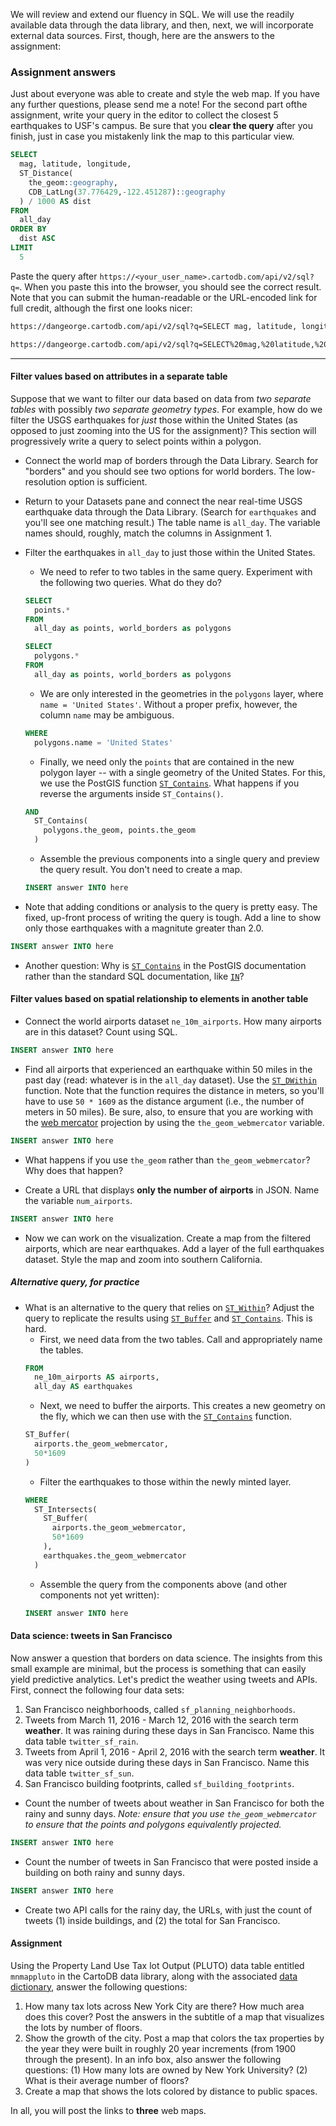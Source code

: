 We will review and extend our fluency in SQL.  We will use the readily available data through the data library, and then, next, we will incorporate external data sources.  First, though, here are the answers to the assignment:

### Assignment answers

Just about everyone was able to create and style the web map. If you have any further questions, please send me a note!  For the second part ofthe assignment, write your query in the editor to collect the closest 5 earthquakes to USF's campus.  Be sure that you **clear the query** after you finish, just in case you mistakenly link the map to this particular view.  

```sql
SELECT
  mag, latitude, longitude,
  ST_Distance(
    the_geom::geography, 
    CDB_LatLng(37.776429,-122.451287)::geography
  ) / 1000 AS dist
FROM 
  all_day
ORDER BY 
  dist ASC
LIMIT
  5
```

Paste the query after `https://<your_user_name>.cartodb.com/api/v2/sql?q=`.  When you paste this into the browser, you should see the correct result. Note that you can submit the human-readable or the URL-encoded link for full credit, although the first one looks nicer:

```bash
https://dangeorge.cartodb.com/api/v2/sql?q=SELECT mag, latitude, longitude, ST_Distance( the_geom::geography, CDB_LatLng(37.776429,-122.451287)::geography ) / 1000 AS dist FROM all_day order by dist asc limit 5
```

```bash
https://dangeorge.cartodb.com/api/v2/sql?q=SELECT%20mag,%20latitude,%20longitude,%20ST_Distance(%20the_geom::geography,%20CDB_LatLng(37.776429,-122.451287)::geography%20)%20/%201000%20AS%20dist%20FROM%20all_day%20order%20by%20dist%20asc%20limit%205
```

***

#### Filter values based on attributes in a separate table

Suppose that we want to filter our data based on data from *two separate tables* with possibly *two separate geometry types*.  For example, how do we filter the USGS earthquakes for *just* those within the United States (as opposed to just zooming into the US for the assignment)?  This section will progressively write a query to select points within a polygon.

- Connect the world map of borders through the Data Library. Search for "borders" and you should see two options for world borders. The low-resolution option is sufficient.

- Return to your Datasets pane and connect the near real-time USGS earthquake data through the Data Library. (Search for `earthquakes` and you'll see one matching result.) The table name is `all_day`. The variable names should, roughly, match the columns in Assignment 1.

- Filter the earthquakes in `all_day` to just those within the United States.  
  - We need to refer to two tables in the same query. Experiment with the following two queries. What do they do?
  ```sql
  SELECT
    points.*
  FROM 
    all_day as points, world_borders as polygons
  ```
  ```sql
  SELECT
    polygons.*
  FROM 
    all_day as points, world_borders as polygons
  ```
  - We are only interested in the geometries in the `polygons` layer, where `name = 'United States'`.  Without a proper prefix, however, the column `name` may be ambiguous.
  ```sql
  WHERE
    polygons.name = 'United States'
  ```
  - Finally, we need only the `points` that are contained in the new polygon layer -- with a single geometry of the United States.  For this, we use the PostGIS function [`ST_Contains`](http://postgis.net/docs/manual-1.4/ST_Contains.html).  What happens if you reverse the arguments inside `ST_Contains()`.
  ```sql
  AND
    ST_Contains(
      polygons.the_geom, points.the_geom
    )
  ```
  - Assemble the previous components into a single query and preview the query result.  You don't need to create a map.
  ```sql
  INSERT answer INTO here
  ```

- Note that adding conditions or analysis to the query is pretty easy.  The fixed, up-front process of writing the query is tough.  Add a line to show only those earthquakes with a magnitute greater than 2.0.
```sql
INSERT answer INTO here
```

- Another question: Why is [`ST_Contains`](http://postgis.net/docs/manual-1.4/ST_Contains.html) in the PostGIS documentation rather than the standard SQL documentation, like [`IN`](http://www.w3schools.com/sql/sql_in.asp)? 

#### Filter values based on spatial relationship to elements in another table

- Connect the world airports dataset `ne_10m_airports`.  How many airports are in this dataset?  Count using SQL.
```sql
INSERT answer INTO here
```

- Find all airports that experienced an earthquake within 50 miles in the past day (read: whatever is in the `all_day` dataset).  Use the [`ST_DWithin`](https://postgis.net/docs/ST_Within.html) function.  Note that the function requires the distance in meters, so you'll have to use `50 * 1609` as the distance argument (i.e., the number of meters in 50 miles).  Be sure, also, to ensure that you are working with the [web mercator](https://en.wikipedia.org/wiki/Web_Mercator) projection by using the `the_geom_webmercator` variable. 
```sql
INSERT answer INTO here
```

- What happens if you use `the_geom` rather than `the_geom_webmercator`? Why does that happen?

- Create a URL that displays **only the number of airports** in JSON.  Name the variable `num_airports`.
```sql
INSERT answer INTO here
```

- Now we can work on the visualization.  Create a map from the filtered airports, which are near earthquakes.  Add a layer of the full earthquakes dataset.  Style the map and zoom into southern California.

##### Alternative query, for practice

- What is an alternative to the query that relies on [`ST_Within`](http://postgis.net/docs/manual-1.4/ST_Within.html)?  Adjust the query to replicate the results using [`ST_Buffer`](http://postgis.net/docs/manual-1.4/ST_Buffer.html) and [`ST_Contains`](http://postgis.net/docs/manual-1.4/ST_Contains.html).  This is hard.  
  - First, we need data from the two tables. Call and appropriately name the tables.
  ```sql
  FROM
    ne_10m_airports AS airports, 
    all_day AS earthquakes
  ```
  - Next, we need to buffer the airports.  This creates a new geometry on the fly, which we can then use with the [`ST_Contains`](http://postgis.net/docs/manual-1.4/ST_Contains.html) function.
  ```sql
  ST_Buffer(
    airports.the_geom_webmercator,
    50*1609
  )
  ```
  - Filter the earthquakes to those within the newly minted layer.  
  ```sql
  WHERE
    ST_Intersects(
      ST_Buffer(
        airports.the_geom_webmercator,
        50*1609
      ),
      earthquakes.the_geom_webmercator
    )
  ```
  - Assemble the query from the components above (and other components not yet written):
  ```sql
  INSERT answer INTO here
  ```

#### Data science: tweets in San Francisco

Now answer a question that borders on data science.  The insights from this small example are minimal, but the process is something that can easily yield predictive analytics.  Let's predict the weather using tweets and APIs.  First, connect the following four data sets:

1. San Francisco neighborhoods, called `sf_planning_neighborhoods`.
2. Tweets from March 11, 2016 - March 12, 2016 with the search term **weather**.  It was raining during these days in San Francisco.  Name this data table `twitter_sf_rain`.
3. Tweets from April 1, 2016 - April 2, 2016 with the search term **weather**.  It was very nice outside during these days in San Francisco.  Name this data table `twitter_sf_sun`. 
4. San Francisco building footprints, called `sf_building_footprints`.

- Count the number of tweets about weather in San Francisco for both the rainy and sunny days.  *Note: ensure that you use `the_geom_webmercator` to ensure that the points and polygons equivalently projected.*
```sql
INSERT answer INTO here
```

- Count the number of tweets in San Francisco that were posted inside a building on both rainy and sunny days.
```sql
INSERT answer INTO here
```

- Create two API calls for the rainy day, the URLs, with just the count of tweets (1) inside buildings, and (2) the total for San Francisco.

#### Assignment

Using the Property Land Use Tax lot Output (PLUTO) data table entitled `mnmappluto` in the CartoDB data library, along with the associated [data dictionary](http://www1.nyc.gov/assets/planning/download/pdf/data-maps/open-data/pluto_datadictionary.pdf), answer the following questions:
  1. How many tax lots across New York City are there?  How much area does this cover? Post the answers in the subtitle of a map that visualizes the lots by number of floors.  
  2. Show the growth of the city.  Post a map that colors the tax properties by the year they were built in roughly 20 year increments (from 1900 through the present).  In an info box, also answer the following questions: (1) How many lots are owned by New York University?  (2) What is their average number of floors?
  3. Create a map that shows the lots colored by distance to public spaces.

In all, you will post the links to **three** web maps.


